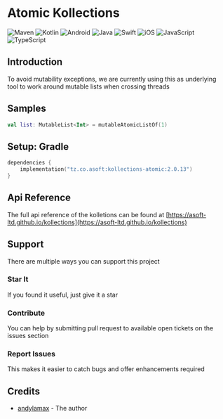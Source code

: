 # Atomic Kollections

![Maven](https://img.shields.io/maven-central/v/tz.co.asoft/kollections-atomic/2.0.16?style=for-the-badge)
![Kotlin](https://img.shields.io/badge/kotlin-multiplatform-blue?style=for-the-badge&logo=kotlin&logoColor=white)
![Android](https://img.shields.io/badge/Android-3DDC84?style=for-the-badge&logo=android&logoColor=white)
![Java](https://img.shields.io/badge/java-%23ED8B00.svg?style=for-the-badge&logo=&logoColor=white)
![Swift](https://img.shields.io/badge/swift-F54A2A?style=for-the-badge&logo=swift&logoColor=white)
![iOS](https://img.shields.io/badge/iOS-000000?style=for-the-badge&logo=ios&logoColor=white)
![JavaScript](https://img.shields.io/badge/javascript-%23323330.svg?style=for-the-badge&logo=javascript&logoColor=%23F7DF1E)
![TypeScript](https://img.shields.io/badge/typescript-%23007ACC.svg?style=for-the-badge&logo=typescript&logoColor=white)

## Introduction

To avoid mutability exceptions, we are currently using this as underlying tool to work around mutable lists when
crossing threads

## Samples

```kotlin
val list: MutableList<Int> = mutableAtomicListOf(1)
```

## Setup: Gradle

```kotlin
dependencies {
    implementation("tz.co.asoft:kollections-atomic:2.0.13")
}
```

## Api Reference
The full api reference of the kolletions can be found at [https://asoft-ltd.github.io/kollections](https://asoft-ltd.github.io/kollections)

## Support

There are multiple ways you can support this project

### Star It

If you found it useful, just give it a star

### Contribute

You can help by submitting pull request to available open tickets on the issues section

### Report Issues

This makes it easier to catch bugs and offer enhancements required

## Credits

- [andylamax](https://github.com/andylamax) - The author